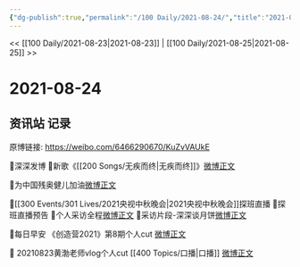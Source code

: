 ```yaml
---
{"dg-publish":true,"permalink":"/100 Daily/2021-08-24/","title":"2021-08-24","created":"2023-04-10T13:57:37.946+08:00","updated":"2023-04-10T13:58:14.087+08:00"}
---
```



<< [[100 Daily/2021-08-23\|2021-08-23]] | [[100 Daily/2021-08-25\|2021-08-25]] >>

# 2021-08-24

## 资讯站 记录

原博链接: https://weibo.com/6466290670/KuZvVAUkE

🌟深深发博
💫新歌《[[200 Songs/无疾而终\|无疾而终]]》[微博正文](https://m.weibo.cn/6466290670/4673702060886147)

💫为中国残奥健儿加油[微博正文](https://m.weibo.cn/6466290670/4673812647381759)

🌟[[300 Events/301 Lives/2021央视中秋晚会\|2021央视中秋晚会]]探班直播
💫探班直播预告[](https://m.weibo.cn/6466290670/4673818268010220)
💫个人采访全程[微博正文](https://m.weibo.cn/6466290670/4673858190446061)
💫采访片段-深深谈月饼[微博正文](https://m.weibo.cn/6466290670/4673861289247660)

🌟每日早安
《创造营2021》第8期个人cut [微博正文](https://m.weibo.cn/6466290670/4673632615271604)

🌟 20210823黄渤老师vlog个人cut [[400 Topics/口播\|口播]] [微博正文](https://m.weibo.cn/6466290670/4673659211874637)
